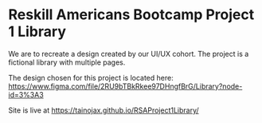 ﻿# Reskill Americans Bootcamp Project 1 Library

We are to recreate a design created by our UI/UX cohort. The project is a fictional library with multiple pages.

The design chosen for this project is located here:
https://www.figma.com/file/2RU9bTBkRkee97DHngfBrG/Library?node-id=3%3A3

Site is live at https://tainojax.github.io/RSAProject1Library/
